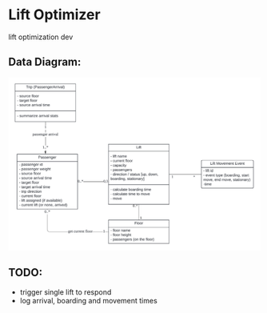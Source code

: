 # Lift Optimizer
lift optimization dev

## Data Diagram:
![Data model](ER.png "ERD")

## TODO:
- trigger single lift to respond
- log arrival, boarding and movement times
